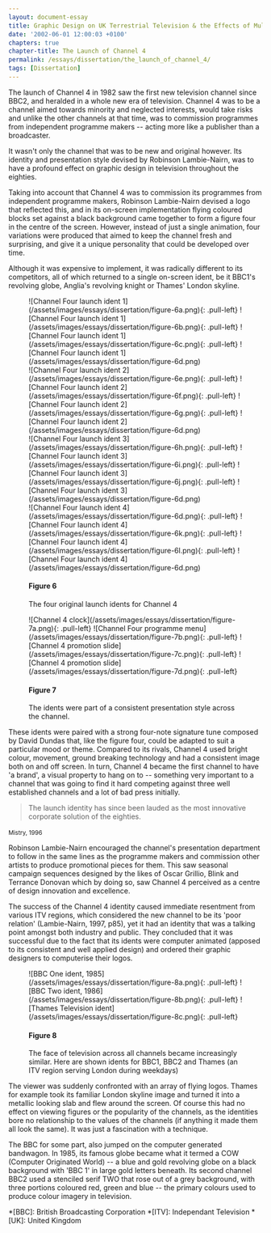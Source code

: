 ```yaml
---
layout: document-essay
title: Graphic Design on UK Terrestrial Television & the Effects of Multi-Channel Growth
date: '2002-06-01 12:00:03 +0100'
chapters: true
chapter-title: The Launch of Channel 4
permalink: /essays/dissertation/the_launch_of_channel_4/
tags: [Dissertation]
---
```

The launch of Channel 4 in 1982 saw the first new television channel since BBC2, and heralded in a whole new era of television. Channel 4 was to be a channel aimed towards minority and neglected interests, would take risks and unlike the other channels at that time, was to commission programmes from independent programme makers -- acting more like a publisher than a broadcaster.

It wasn't only the channel that was to be new and original however. Its identity and presentation style devised by Robinson Lambie-Nairn, was to have a profound effect on graphic design in television throughout the eighties.

Taking into account that Channel 4 was to commission its programmes from independent programme makers, Robinson Lambie-Nairn devised a logo that reflected this, and in its on-screen implementation flying coloured blocks set against a black background came together to form a figure four in the centre of the screen. However, instead of just a single animation, four variations were produced that aimed to keep the channel fresh and surprising, and give it a unique personality that could be developed over time.

Although it was expensive to implement, it was radically different to its competitors, all of which returned to a single on-screen ident, be it BBC1's revolving globe, Anglia's revolving knight or Thames' London skyline.

<figure id="figure-6">
    ![Channel Four launch ident 1](/assets/images/essays/dissertation/figure-6a.png){: .pull-left}
    ![Channel Four launch ident 1](/assets/images/essays/dissertation/figure-6b.png){: .pull-left}
    ![Channel Four launch ident 1](/assets/images/essays/dissertation/figure-6c.png){: .pull-left}
    ![Channel Four launch ident 1](/assets/images/essays/dissertation/figure-6d.png)<br/>
    ![Channel Four launch ident 2](/assets/images/essays/dissertation/figure-6e.png){: .pull-left} 
    ![Channel Four launch ident 2](/assets/images/essays/dissertation/figure-6f.png){: .pull-left}
    ![Channel Four launch ident 2](/assets/images/essays/dissertation/figure-6g.png){: .pull-left} 
    ![Channel Four launch ident 2](/assets/images/essays/dissertation/figure-6d.png)<br/>
    ![Channel Four launch ident 3](/assets/images/essays/dissertation/figure-6h.png){: .pull-left} 
    ![Channel Four launch ident 3](/assets/images/essays/dissertation/figure-6i.png){: .pull-left}
    ![Channel Four launch ident 3](/assets/images/essays/dissertation/figure-6j.png){: .pull-left}
    ![Channel Four launch ident 3](/assets/images/essays/dissertation/figure-6d.png)<br/>
    ![Channel Four launch ident 4](/assets/images/essays/dissertation/figure-6d.png){: .pull-left}
    ![Channel Four launch ident 4](/assets/images/essays/dissertation/figure-6k.png){: .pull-left}
    ![Channel Four launch ident 4](/assets/images/essays/dissertation/figure-6l.png){: .pull-left}
    ![Channel Four launch ident 4](/assets/images/essays/dissertation/figure-6d.png)
    <figcaption>
        <h4>Figure 6</h4>
        <p>The four original launch idents for Channel 4</p>
    </figcaption>
</figure>

<figure id="figure-7">
    ![Channel 4 clock](/assets/images/essays/dissertation/figure-7a.png){: .pull-left}
    ![Channel Four programme menu](/assets/images/essays/dissertation/figure-7b.png){: .pull-left}
    ![Channel 4 promotion slide](/assets/images/essays/dissertation/figure-7c.png){: .pull-left} 
    ![Channel 4 promotion slide](/assets/images/essays/dissertation/figure-7d.png){: .pull-left} 
    <figcaption>
        <h4>Figure 7</h4>
        <p>The idents were part of a consistent presentation style across the channel.</p>
    </figcaption>
</figure>

These idents were paired with a strong four-note signature tune composed by David Dundas that, like the figure four, could be adapted to suit a particular mood or theme. Compared to its rivals, Channel 4 used bright colour, movement, ground breaking technology and had a consistent image both on and off screen. In turn, Channel 4 became the first channel to have 'a brand', a visual property to hang on to -- something very important to a channel that was going to find it hard competing against three well established channels and a lot of bad press initially.

  > The launch identity has since been lauded as the most innovative corporate solution of the eighties.

<small>Mistry, 1996</small>

Robinson Lambie-Nairn encouraged the channel's presentation department to follow in the same lines as the programme makers and commission other artists to produce promotional pieces for them. This saw seasonal campaign sequences designed by the likes of Oscar Grillio, Blink and Terrance Donovan which by doing so, saw Channel 4 perceived as a centre of design innovation and excellence.

The success of the Channel 4 identity caused immediate resentment from various ITV regions, which considered the new channel to be its 'poor relation' (Lambie-Nairn, 1997, p85), yet it had an identity that was a talking point amongst both industry and public. They concluded that it was successful due to the fact that its idents were computer animated (apposed to its consistent and well applied design) and ordered their graphic designers to computerise their logos.

<figure id="figure-8">
    ![BBC One ident, 1985](/assets/images/essays/dissertation/figure-8a.png){: .pull-left}
    ![BBC Two ident, 1986](/assets/images/essays/dissertation/figure-8b.png){: .pull-left}
    ![Thames Television ident](/assets/images/essays/dissertation/figure-8c.png){: .pull-left}
    <figcaption>
        <h4>Figure 8</h4>
        <p>The face of television across all channels became increasingly similar. Here are shown idents for BBC1, BBC2 and Thames (an ITV region serving London during weekdays)</p>
    </figcaption>
</figure>

The viewer was suddenly confronted with an array of flying logos. Thames for example took its familiar London skyline image and turned it into a metallic looking slab and flew around the screen. Of course this had no effect on viewing figures or the popularity of the channels, as the identities bore no relationship to the values of the channels (if anything it made them all look the same). It was just a fascination with a technique.

The BBC for some part, also jumped on the computer generated bandwagon. In 1985, its famous globe became what it termed a COW (Computer Originated World) -- a blue and gold revolving globe on a black background with 'BBC 1' in large gold letters beneath. Its second channel BBC2 used a stenciled serif TWO that rose out of a grey background, with three portions coloured red, green and blue -- the primary colours used to produce colour imagery in television.

*[BBC]: British Broadcasting Corporation
*[ITV]: Independant Television
*[UK]: United Kingdom